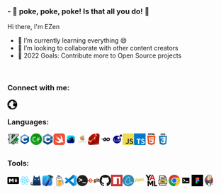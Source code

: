 <!-- <img align="right" src="https://github-readme-stats.vercel.app/api/top-langs/?username=shenyj&hide=CSS,shell" /> -->

<!-- <a href="https://githubtrends.io">
  <img align="right" src="https://api.githubtrends.io/user/svg/shenyj/langs" />
</a> -->

### - 🔭 poke, poke, poke! Is that all you do! 👋

Hi there, I'm EZen

- 🌱 I’m currently learning everything 😄
- 👯 I’m looking to collaborate with other content creators
- 🥅 2022 Goals: Contribute more to Open Source projects

<!-- [![GitHub Trends SVG](https://api.githubtrends.io/user/svg/shenyj/langs)](https://githubtrends.io) -->



<!-- 
<img align="right" src='https://github-readme-stats.vercel.app/api?username=shenyj&show_icons=true&icon_color=FFAC46&title_color=FFAC46&text_color=718096&bg_color=ffffff&hide_title=true' />
 -->
<br />

### Connect with me:

[<img align="left" alt="codeSTACKr.com" width="22px" src="https://raw.githubusercontent.com/iconic/open-iconic/master/svg/globe.svg" />][My Wiki]

<br />

### Languages:

<img align="left" alt="vim" width="26px" src="https://github.com/github/explore/blob/main/topics/vim/vim.png?raw=true" />
<img align="left" alt="c" width="26px" src="https://github.com/github/explore/blob/main/topics/c/c.png?raw=true" />
<img align="left" alt="csharp" width="26px" src="https://github.com/github/explore/blob/main/topics/csharp/csharp.png?raw=true" />
<img align="left" alt="cpp" width="26px" src="https://github.com/github/explore/blob/main/topics/cpp/cpp.png?raw=true" />
<img align="left" alt="swift" width="26px" src="https://github.com/github/explore/blob/main/topics/swift/swift.png?raw=true" />
<img align="left" alt="swiftui" width="26px" src="https://github.com/github/explore/blob/main/topics/swiftui/swiftui.png?raw=true" />
<img align="left" alt="Object-C" width="26px" src="https://github.com/github/explore/blob/main/topics/objective-c/objective-c.png?raw=true" />
<img align="left" alt="ruby" width="26px" src="https://github.com/github/explore/blob/main/topics/ruby/ruby.png?raw=true" />
<img align="left" alt="go" width="26px" src="https://github.com/github/explore/blob/main/topics/go/go.png?raw=true" />
<img align="left" alt="lua" width="26px" src="https://github.com/github/explore/blob/main/topics/lua/lua.png?raw=true" />
<img align="left" alt="JavaScript" width="26px" src="https://raw.githubusercontent.com/github/explore/80688e429a7d4ef2fca1e82350fe8e3517d3494d/topics/javascript/javascript.png" />
<img align="left" alt="typescript" width="26px" src="https://github.com/github/explore/blob/main/topics/typescript/typescript.png?raw=true" />
<img align="left" alt="HTML5" width="26px" src="https://raw.githubusercontent.com/github/explore/80688e429a7d4ef2fca1e82350fe8e3517d3494d/topics/html/html.png" />
<img align="left" alt="CSS3" width="26px" src="https://raw.githubusercontent.com/github/explore/80688e429a7d4ef2fca1e82350fe8e3517d3494d/topics/css/css.png" />

<br />
<br />

### Tools:

<img align="left" alt="markdown" width="26px" src="https://github.com/github/explore/blob/main/topics/markdown/markdown.png?raw=true" />
<img align="left" alt="React-Native" width="26px" src="https://github.com/github/explore/blob/main/topics/react-native/react-native.png?raw=true" />
<img align="left" alt="clash" width="26px" src="https://github.com/github/explore/blob/main/topics/clash/clash.png?raw=true" />
<img align="left" alt="xcode" width="26px" src="https://github.com/github/explore/blob/main/topics/xcode/xcode.png?raw=true" />
<img align="left" alt="homebrew" width="26px" src="https://github.com/github/explore/blob/main/topics/homebrew/homebrew.png?raw=true" />
<img align="left" alt="Visual Studio Code" width="26px" src="https://raw.githubusercontent.com/github/explore/80688e429a7d4ef2fca1e82350fe8e3517d3494d/topics/visual-studio-code/visual-studio-code.png" />
<img align="left" alt="Terminal" width="26px" src="https://raw.githubusercontent.com/github/explore/80688e429a7d4ef2fca1e82350fe8e3517d3494d/topics/terminal/terminal.png" />
<img align="left" alt="git" width="26px" src="https://github.com/github/explore/blob/main/topics/git/git.png?raw=true" />
<img align="left" alt="GitHub" width="26px" src="https://raw.githubusercontent.com/github/explore/78df643247d429f6cc873026c0622819ad797942/topics/github/github.png" />
<img align="left" alt="npm" width="26px" src="https://github.com/github/explore/blob/main/topics/npm/npm.png?raw=true" />
<img align="left" alt="yarn" width="26px" src="https://github.com/github/explore/blob/main/topics/yarn/yarn.png?raw=true" />
<img align="left" alt="babel" width="26px" src="https://github.com/github/explore/blob/main/topics/babel/babel.png?raw=true" />
<img align="left" alt="yaml" width="26px" src="https://github.com/github/explore/blob/main/topics/yaml/yaml.png?raw=true" />
<img align="left" alt="xml" width="26px" src="https://github.com/github/explore/blob/main/topics/xml/xml.png?raw=true" />
<img align="left" alt="chrome" width="26px" src="https://github.com/github/explore/blob/main/topics/chrome/chrome.png?raw=true" />
<img align="left" alt="cli" width="26px" src="https://github.com/github/explore/blob/main/topics/cli/cli.png?raw=true" />
<img align="left" alt="figma" width="26px" src="https://github.com/github/explore/blob/main/topics/figma/figma.png?raw=true" />
<img align="left" alt="jenkins" width="26px" src="https://github.com/github/explore/blob/main/topics/jenkins/jenkins.png?raw=true" />

<br />
<br />

[My Wiki]: https://shenyj.github.io


<!--
**ShenYj/ShenYj** is a ✨ _special_ ✨ repository because its `README.md` (this file) appears on your GitHub profile.



https://github.com/ShenYj/ShenYj.github.io/wiki

Here are some ideas to get you started:

- 🔭 I’m currently working on ...
- 🌱 I’m currently learning ...
- 👯 I’m looking to collaborate on ...
- 🤔 I’m looking for help with ...
- 💬 Ask me about ...
- 📫 How to reach me: ...
- 😄 Pronouns: ...
- ⚡ Fun fact: ...
-->
